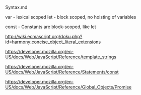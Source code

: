 Syntax.md

var - lexical scoped
let - block scoped, no hoisting of variables

const - Constants are block-scoped, like let

http://wiki.ecmascript.org/doku.php?id=harmony:concise_object_literal_extensions

https://developer.mozilla.org/en-US/docs/Web/JavaScript/Reference/template_strings

https://developer.mozilla.org/en-US/docs/Web/JavaScript/Reference/Statements/const

https://developer.mozilla.org/en-US/docs/Web/JavaScript/Reference/Global_Objects/Promise

